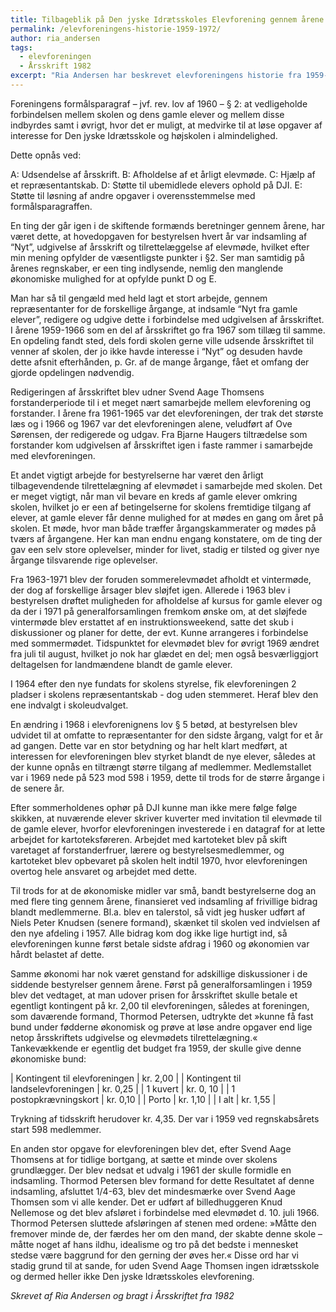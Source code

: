 ```yaml
---
title: Tilbageblik på Den jyske Idrætsskoles Elevforening gennem årene 1959–1972
permalink: /elevforeningens-historie-1959-1972/
author: ria_andersen
tags:
  - elevforeningen
  - Årsskrift 1982  
excerpt: "Ria Andersen har beskrevet elevforeningens historie fra 1959-1972 i årsskriftet fra 1982."
---
```


Foreningens formålsparagraf – jvf. rev. lov af 1960 – § 2: at vedligeholde forbindelsen mellem skolen og dens gamle elever og mellem disse indbyrdes samt i øvrigt, hvor det er muligt, at medvirke til at løse opgaver af interesse for Den jyske Idrætsskole og højskolen i almindelighed.

Dette opnås ved:

A: Udsendelse af årsskrift.
B: Afholdelse af et årligt elevmøde. 
C: Hjælp af et repræsentantskab.
D: Støtte til ubemidlede elevers ophold på DJI. 
E: Støtte til løsning af andre opgaver i overensstemmelse med formålsparagraffen.

En ting der går igen i de skiftende formænds beretninger gennem årene, har været dette, at hovedopgaven for bestyrelsen hvert år var indsamling af “Nyt”, udgivelse af årsskrift og tilrettelæggelse af elevmøde, hvilket efter min mening opfylder de væsentligste punkter i §2. Ser man samtidig på årenes regnskaber, er een ting indlysende, nemlig den manglende økonomiske mulighed for at opfylde punkt D og E. 

Man har så til gengæld med held lagt et stort arbejde, gennem repræsentanter for de forskellige årgange, at indsamle “Nyt fra gamle elever”, redigere og udgive dette i forbindelse med udgivelsen af årsskriftet. I årene 1959-1966 som en del af årsskriftet  go fra 1967 som tillæg til samme. En opdeling fandt sted, dels fordi skolen gerne ville udsende årsskriftet til venner af skolen, der jo ikke havde interesse i “Nyt” og desuden havde dette afsnit efterhånden, p. Gr. af de mange årgange, fået et omfang der gjorde opdelingen nødvendig.

Redigeringen af årsskriftet blev udner Svend Aage Thomsens forstanderperiode til i et meget nært samarbejde mellem elevforening og forstander. I årene fra 1961-1965 var det elevforeningen, der trak det største læs og i 1966 og 1967 var det elevforeningen alene, veludført af Ove Sørensen, der redigerede og udgav. Fra Bjarne Haugers tiltrædelse som forstander kom udgivelsen af årsskriftet igen i faste rammer i samarbejde med elevforeningen.

Et andet vigtigt arbejde for bestyrelserne har været den årligt tilbagevendende tilrettelægning af elevmødet i samarbejde med skolen. Det er meget vigtigt, når man vil bevare en kreds af gamle elever omkring skolen, hvilket jo er een af betingelserne for skolens fremtidige tilgang af elever, at gamle elever får denne mulighed for at mødes en gang om året på skolen. Et møde, hvor man både træffer årgangskammerater og mødes på tværs af årgangene. Her kan man endnu engang konstatere, om de ting der gav een selv store oplevelser, minder for livet, stadig er tilsted og giver nye årgange tilsvarende rige oplevelser. 

Fra 1963-1971 blev der foruden sommerelevmødet afholdt et vintermøde, der dog af forskellige årsager blev sløjfet igen. Allerede i 1963 blev i bestyrelsen drøftet muligheden for afholdelse af kursus for gamle elever og da der i 1971 på generalforsamlingen fremkom ønske om, at det sløjfede vintermøde blev erstattet af en instruktionsweekend, satte det skub i diskussioner og planer for dette, der evt. Kunne arrangeres i forbindelse med sommermødet. Tidspunktet for elevmødet blev for øvrigt 1969 ændret fra juli til august, hvilket jo nok har glædet en del; men også besværliggjort deltagelsen for landmændene blandt de gamle elever.

I 1964 efter den nye fundats for skolens styrelse, fik elevforeningen 2 pladser i skolens repræsentantskab - dog uden stemmeret. Heraf blev den ene indvalgt i skoleudvalget.

En ændring i 1968 i elevforenignens lov § 5 betød, at bestyrelsen blev udvidet til at omfatte to repræsentanter for den sidste årgang, valgt for et år ad gangen. Dette var en stor betydning og har helt klart medført, at interessen for elevforeningen blev styrket blandt de nye elever, således at der kunne opnås en tiltrængt større tilgang af medlemmer. Medlemstallet var i 1969 nede på 523 mod 598 i 1959, dette til trods for de større årgange i de senere år.

Efter sommerholdenes ophør på DJI kunne man ikke mere følge følge skikken, at nuværende elever skriver kuverter med invitation til elevmøde til de gamle elever, hvorfor elevforeningen investerede i en datagraf for at lette arbejdet for kartoteksføreren. Arbejdet med kartoteket blev på skift varetaget af forstanderfruer, lærere og bestyrelsesmedlemmer, og kartoteket blev opbevaret på skolen helt indtil 1970, hvor elevforeningen overtog hele ansvaret og arbejdet med dette.

Til trods for at de økonomiske midler var små, bandt bestyrelserne dog an med flere ting gennem årene, finansieret ved indsamling af frivillige bidrag blandt medlemmerne. Bl.a. blev en talerstol, så vidt jeg husker udført af Niels Peter Knudsen (senere formand), skænket til skolen ved indvielsen af den nye afdeling i 1957. Alle bidrag kom dog ikke lige hurtigt ind, så elevforeningen kunne først betale sidste afdrag i 1960 og økonomien var hårdt belastet af dette.

Samme økonomi har nok været genstand for adskillige diskussioner i de siddende bestyrelser gennem årene. Først på generalforsamlingen i 1959 blev det vedtaget, at man udover prisen for årsskriftet skulle betale et egentligt kontingent på kr. 2,00 til elevforeningen, således at foreningen, som daværende formand, Thormod Petersen, udtrykte det »kunne få fast bund under fødderne økonomisk og prøve at løse andre opgaver end lige netop årsskriftets udgivelse og elevmødets tilrettelægning.« Tankevækkende er egentlig det budget fra 1959, der skulle give denne økonomiske bund:

| Kontingent til elevforeningen | kr. 2,00 |
| Kontingent til landselevforeningen | kr. 0,25 |
| 1 kuvert | kr. 0, 10 |
| 1 postopkrævningskort | kr. 0,10 |
| Porto | kr. 1,10 |
| I alt | kr. 1,55 |

Trykning af tidsskrift herudover kr. 4,35. Der var i 1959 ved regnskabsårets start 598 medlemmer.

En anden stor opgave for elevforeningen blev det, efter Svend Aage Thomsens at for tidlige bortgang, at sætte et minde over skolens grundlægger. Der blev nedsat et udvalg i 1961 der skulle formidle en indsamling. Thormod Petersen blev formand for dette Resultatet af denne indsamling, afsluttet 1/4-63, blev det mindesmærke over Svend Aage Thomsen som vi alle kender. Det er udført af billedhuggeren Knud Nellemose og det blev afsløret i forbindelse med elevmødet d. 10. juli 1966. Thormod Petersen sluttede afsløringen af stenen med ordene: »Måtte den fremover minde de, der færdes her om den mand, der skabte denne skole – måtte noget af hans ildhu, idealisme og tro på det bedste i mennesket stedse være baggrund for den gerning der øves her.« Disse ord har vi stadig grund til at sande, for uden Svend Aage Thomsen ingen idrætsskole og dermed heller ikke Den jyske Idrætsskoles elevforening.

_Skrevet af Ria Andersen og bragt i Årsskriftet fra 1982_
